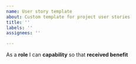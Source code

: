 ```yaml
---
name: User story template
about: Custom template for project user stories
title: ''
labels: ''
assignees: ''

---
```


As a **role** I can **capability** so that **received benefit**
